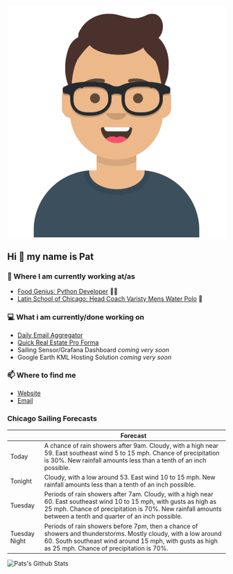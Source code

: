 [![Social banner for p-j-falconer](https://raw.githubusercontent.com/P-J-FALCONER/P-J-FALCONER/master/assets/avataaars.svg)](https://patfalconer.com/)
## Hi :wave: my name is Pat

### 💼 Where I am currently working at/as
- [Food Genius: Python Developer](https://getfoodgenius.com/) 🍔🐍
- [Latin School of Chicago: Head Coach Varisty Mens Water Polo](https://www.latinschool.org/) 🤽


### 💻 What i am currently/done working on
 - [Daily Email Aggregator](https://github.com/P-J-FALCONER/dott_daily_mail)
 - [Quick Real Estate Pro Forma](https://github.com/P-J-FALCONER/henry)
 - Sailing Sensor/Grafana Dashboard *coming very soon*
 - Google Earth KML Hosting Solution *coming very soon*

### 📫 Where to find me
 - [Website](https://patfalconer.com/)
 - [Email](mailto:patrick.j.falconer@gmail.com)


### Chicago Sailing Forecasts
|   | Forecast  |
|---|---|
| Today | A chance of rain showers after 9am. Cloudy, with a high near 59. East southeast wind 5 to 15 mph. Chance of precipitation is 30%. New rainfall amounts less than a tenth of an inch possible. |
| Tonight | Cloudy, with a low around 53. East wind 10 to 15 mph. New rainfall amounts less than a tenth of an inch possible. |
| Tuesday | Periods of rain showers after 7am. Cloudy, with a high near 60. East southeast wind 10 to 15 mph, with gusts as high as 25 mph. Chance of precipitation is 70%. New rainfall amounts between a tenth and quarter of an inch possible. |
| Tuesday Night | Periods of rain showers before 7pm, then a chance of showers and thunderstorms. Mostly cloudy, with a low around 60. South southeast wind around 15 mph, with gusts as high as 25 mph. Chance of precipitation is 70%. |

![Pats's Github Stats](https://github-readme-stats.vercel.app/api?username=p-j-falconer&show_icons=true&theme=radical)
